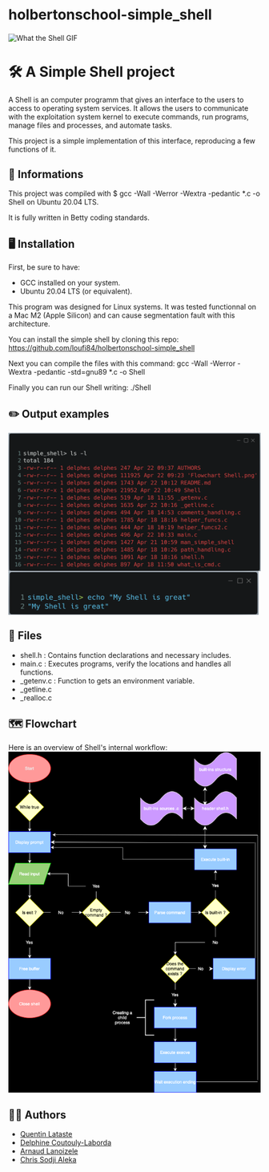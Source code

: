 # holbertonschool-simple_shell
<img align="center" alt="What the Shell GIF" width="1000" src="https://media2.giphy.com/media/v1.Y2lkPTc5MGI3NjExNG5wNHRhc3ZvandqbzdoaWpmYzRndGQwcW4zZWw5YndjOXlpb3E1ZSZlcD12MV9pbnRlcm5hbF9naWZfYnlfaWQmY3Q9Zw/jlcqOX60nkPvzAfkZM/giphy.gif">
 
 
# 🛠️ A Simple Shell project

A Shell is an computer programm that gives an interface to the users to access to operating system services.
It allows the users to communicate with the exploitation system kernel to execute commands, run programs, manage files and processes, and automate tasks.

This project is a simple implementation of this interface, reproducing a few functions of it.

## 📖 Informations

This project was compiled with $ gcc -Wall -Werror -Wextra -pedantic *.c -o Shell on Ubuntu 20.04 LTS.

It is fully written in Betty coding standards.


## 🖥️ Installation

First, be sure to have:
 - GCC installed on your system.
 - Ubuntu 20.04 LTS (or equivalent).

This program was designed for Linux systems. It was tested functionnal on a Mac M2 (Apple Silicon) and can cause segmentation fault with this architecture.

You can install the simple shell by cloning this repo:
https://github.com/loufi84/holbertonschool-simple_shell

Next you can compile the files with this command:
gcc -Wall -Werror -Wextra -pedantic -std=gnu89 *.c -o Shell

Finally you can run our Shell writing:
./Shell

## ✏️ Output examples

<img align="center" alt="Examples" width="800" src="image.png">

<img align="center" alt="Examples" width="500" src="image-3.png">

## 📂 Files

 - shell.h : Contains function declarations and necessary includes.
 - main.c : Executes programs, verify the locations and handles all functions.
 - _getenv.c : Function to gets an environment variable.
 - _getline.c
 - _realloc.c

## 🗺️ Flowchart

Here is an overview of Shell's internal workflow:
![Flowchart](https://github.com/loufi84/holbertonschool-simple_shell/blob/features-delphes/Flowchart%20Shell.png)


## 🧑‍💻 Authors

- [Quentin Lataste](https://github.com/loufi84)
- [Delphine Coutouly-Laborda](https://github.com/Delphes1980)
- [Arnaud Lanoizele](https://github.com/arnaudlanoizele)
- [Chris Sodji Aleka](https://github.com/speedy-collab)


